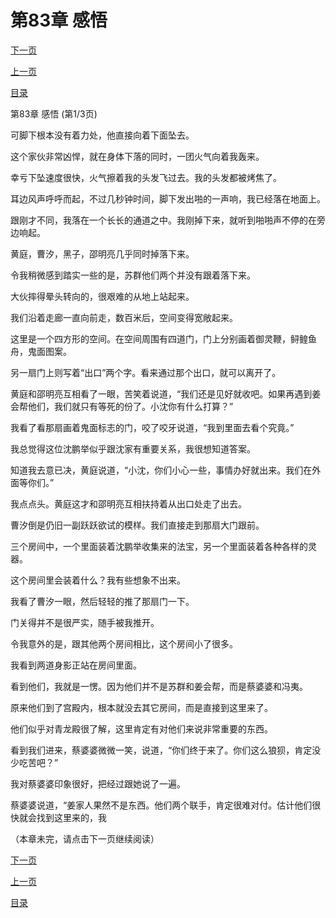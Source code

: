 <h1>第83章   感悟</h1>
            <div><p><a href="./0247_%E7%AC%AC83%E7%AB%A0_%E6%84%9F%E6%82%9F.md">下一页</a></p><p><a href="./0245_%E7%AC%AC82%E7%AB%A0_%E6%9A%B4%E5%85%BD%E5%9C%88.md">上一页</a></p><p><a href="../">目录</a></p></div>
            <div><p>第83章   感悟 (第1/3页)</p><p>可脚下根本没有着力处，他直接向着下面坠去。</p><p>这个家伙非常凶悍，就在身体下落的同时，一团火气向着我轰来。</p><p>幸亏下坠速度很快，火气擦着我的头发飞过去。我的头发都被烤焦了。</p><p>耳边风声呼呼而起，不过几秒钟时间，脚下发出啪的一声响，我已经落在地面上。</p><p>跟刚才不同，我落在一个长长的通道之中。我刚掉下来，就听到啪啪声不停的在旁边响起。</p><p>黄庭，曹汐，黑子，邵明亮几乎同时掉落下来。</p><p>令我稍微感到踏实一些的是，苏群他们两个并没有跟着落下来。</p><p>大伙摔得晕头转向的，很艰难的从地上站起来。</p><p>我们沿着走廊一直向前走，数百米后，空间变得宽敞起来。</p><p>这里是一个四方形的空间。在空间周围有四道门，门上分别画着御灵鞭，鲟鳇鱼舟，鬼面图案。</p><p>另一扇门上则写着“出口”两个字。看来通过那个出口，就可以离开了。</p><p>黄庭和邵明亮互相看了一眼，苦笑着说道，“我们还是见好就收吧。如果再遇到姜会帮他们，我们就只有等死的份了。小沈你有什么打算？”</p><p>我看了看那扇画着鬼面标志的门，咬了咬牙说道，“我到里面去看个究竟。”</p><p>我总觉得这位沈鹏举似乎跟沈家有重要关系，我很想知道答案。</p><p>知道我去意已决，黄庭说道，“小沈，你们小心一些，事情办好就出来。我们在外面等你们。”</p><p>我点点头。黄庭这才和邵明亮互相扶持着从出口处走了出去。</p><p>曹汐倒是仍旧一副跃跃欲试的模样。我们直接走到那扇大门跟前。</p><p>三个房间中，一个里面装着沈鹏举收集来的法宝，另一个里面装着各种各样的灵器。</p><p>这个房间里会装着什么？我有些想象不出来。</p><p>我看了曹汐一眼，然后轻轻的推了那扇门一下。</p><p>门关得并不是很严实，随手被我推开。</p><p>令我意外的是，跟其他两个房间相比，这个房间小了很多。</p><p>我看到两道身影正站在房间里面。</p><p>看到他们，我就是一愣。因为他们并不是苏群和姜会帮，而是蔡婆婆和冯夷。</p><p>原来他们到了宫殿内，根本就没去其它房间，而是直接到这里来了。</p><p>他们似乎对青龙殿很了解，这里肯定有对他们来说非常重要的东西。</p><p>看到我们进来，蔡婆婆微微一笑，说道，“你们终于来了。你们这么狼狈，肯定没少吃苦吧？”</p><p>我对蔡婆婆印象很好，把经过跟她说了一遍。</p><p>蔡婆婆说道，“姜家人果然不是东西。他们两个联手，肯定很难对付。估计他们很快就会找到这里来的，我</p><p>（本章未完，请点击下一页继续阅读）</p></div>
            <div><p><a href="./0247_%E7%AC%AC83%E7%AB%A0_%E6%84%9F%E6%82%9F.md">下一页</a></p><p><a href="./0245_%E7%AC%AC82%E7%AB%A0_%E6%9A%B4%E5%85%BD%E5%9C%88.md">上一页</a></p><p><a href="../">目录</a></p></div>